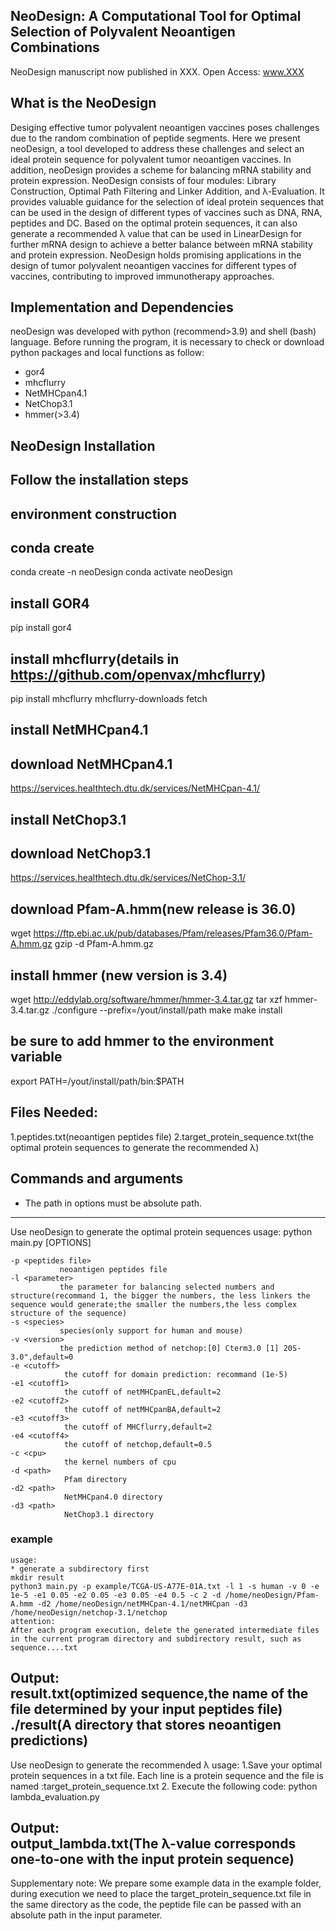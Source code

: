 
NeoDesign: A Computational Tool for Optimal Selection of Polyvalent Neoantigen Combinations
--------------------------------------------
NeoDesign manuscript now published in XXX. Open Access: www.XXX

What is the NeoDesign
----------------
Desiging effective tumor polyvalent neoantigen vaccines poses challenges due to the random combination of peptide segments.
Here we present neoDesign, a tool developed to address these challenges and select an ideal protein sequence for polyvalent tumor neoantigen vaccines. In addition, neoDesign provides a scheme for balancing mRNA stability and protein expression. NeoDesign consists of four modules: Library Construction, Optimal Path Filtering and Linker Addition, and λ-Evaluation. It provides valuable guidance for the selection of ideal protein sequences that can be used in the design of different types of vaccines such as DNA, RNA, peptides and DC. Based on the optimal protein sequences, it can also generate a recommended λ value that can be used in LinearDesign for further mRNA design to achieve a better balance between mRNA stability and protein expression. NeoDesign holds promising applications in the design of tumor polyvalent neoantigen vaccines for different types of vaccines, contributing to improved immunotherapy approaches.

Implementation and Dependencies
-------------------------------

neoDesign was developed with python (recommend>3.9) and shell (bash) language. Before running the program, it is necessary to check or download python packages and local functions as follow:
* gor4
* mhcflurry
* NetMHCpan4.1
* NetChop3.1
* hmmer(>3.4)

NeoDesign Installation
------------
Follow the installation steps
-------------
## environment construction
## conda create
conda create -n neoDesign
conda activate neoDesign

## install GOR4
pip install gor4

## install mhcflurry(details in https://github.com/openvax/mhcflurry)
pip install mhcflurry
mhcflurry-downloads fetch

## install NetMHCpan4.1
## download NetMHCpan4.1
https://services.healthtech.dtu.dk/services/NetMHCpan-4.1/

## install NetChop3.1
## download NetChop3.1
https://services.healthtech.dtu.dk/services/NetChop-3.1/

## download Pfam-A.hmm(new release is 36.0)
wget https://ftp.ebi.ac.uk/pub/databases/Pfam/releases/Pfam36.0/Pfam-A.hmm.gz
gzip -d Pfam-A.hmm.gz

## install hmmer (new version is 3.4)
wget http://eddylab.org/software/hmmer/hmmer-3.4.tar.gz
tar xzf hmmer-3.4.tar.gz
./configure --prefix=/yout/install/path
make
make install
## be sure to add hmmer to the environment variable
export PATH=/yout/install/path/bin:$PATH 


Files Needed:
------------
1.peptides.txt(neoantigen peptides file)
2.target_protein_sequence.txt(the optimal protein sequences to generate the recommended λ)

Commands and arguments
--------------------------
* The path in options must be absolute path.
--------------------------
Use neoDesign to generate the optimal protein sequences
usage: python main.py [OPTIONS] 

	-p <peptides file>  
               neoantigen peptides file
	-l <parameter>  
               the parameter for balancing selected numbers and structure(recommand 1, the bigger the numbers, the less linkers the sequence would generate;the smaller the numbers,the less complex structure of the sequence)
	-s <species> 
               species(only support for human and mouse)
	-v <version>
			   the prediction method of netchop:[0] Cterm3.0 [1] 20S-3.0",default=0
	-e <cutoff> 
                the cutoff for domain prediction: recommand (1e-5)
	-e1 <cutoff1> 
                the cutoff of netMHCpanEL,default=2
	-e2 <cutoff2>   
                the cutoff of netMHCpanBA,default=2
	-e3 <cutoff3>
                the cutoff of MHCflurry,default=2
	-e4 <cutoff4>
				the cutoff of netchop,default=0.5
	-c <cpu>  
                the kernel numbers of cpu
	-d <path>  
                Pfam directory
	-d2 <path>   
                NetMHCpan4.0 directory
	-d3 <path>
				NetChop3.1 directory



### example ##
	usage: 
	* generate a subdirectory first
	mkdir result
	python3 main.py -p example/TCGA-US-A77E-01A.txt -l 1 -s human -v 0 -e 1e-5 -e1 0.05 -e2 0.05 -e3 0.05 -e4 0.5 -c 2 -d /home/neoDesign/Pfam-A.hmm -d2 /home/neoDesign/netMHCpan-4.1/netMHCpan -d3 /home/neoDesign/netchop-3.1/netchop
	attention:
	After each program execution, delete the generated intermediate files in the current program directory and subdirectory result, such as sequence....txt

Output:  
		 result.txt(optimized sequence,the name of the file determined by your input peptides file)
		 ./result(A directory that stores neoantigen predictions)
--------------------------------------------------------------------------------------------------


Use neoDesign to generate the recommended λ
usage: 
	1.Save your optimal protein sequences in a txt file. Each line is a protein sequence and the file is named :target_protein_sequence.txt
	2. Execute the following code:
		python lambda_evaluation.py

Output:  
		 output_lambda.txt(The λ-value corresponds one-to-one with the input protein sequence)
----------------------------------------------------------------------------------------

Supplementary note:
We prepare some example data in the example folder, during execution we need to place the target_protein_sequence.txt file in the same directory as the code, the peptide file can be passed with an absolute path in the input parameter.
